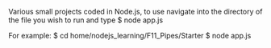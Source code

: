 Various small projects coded in Node.js, to use navigate into the directory of the file you wish to run and type $ node app.js

For example: 
$ cd home/nodejs_learning/F11_Pipes/Starter
$ node app.js